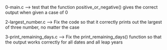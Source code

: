 0-main.c --> test that the function positive_or_negative() gives the correct output when given a case of 0


2-largest_number.c --> Fix the code so that it correctly prints out the largest of three number, no matter the case


3-print_remaining_days.c --> Fix the print_remaining_days() function so that the output works correctly for all dates and all leap years


